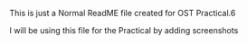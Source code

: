 This is just a Normal ReadME file created for OST Practical.6

I will be using this file for the Practical by adding screenshots
